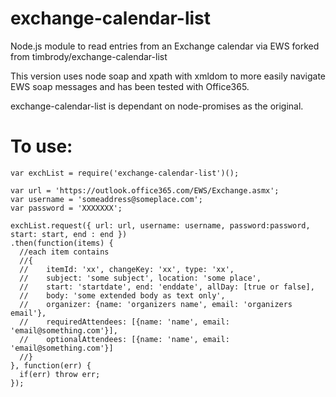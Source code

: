 # exchange-calendar-list
Node.js module to read entries from an Exchange calendar via EWS forked from timbrody/exchange-calendar-list

This version uses node soap and xpath with xmldom to more easily navigate EWS soap messages and has been tested with Office365.

exchange-calendar-list is dependant on node-promises as the original. 

To use:
=======
```
var exchList = require('exchange-calendar-list')();

var url = 'https://outlook.office365.com/EWS/Exchange.asmx';
var username = 'someaddress@someplace.com';
var password = 'XXXXXXX';

exchList.request({ url: url, username: username, password:password, start: start, end : end })
.then(function(items) {
  //each item contains 
  //{
  //    itemId: 'xx', changeKey: 'xx', type: 'xx', 
  //    subject: 'some subject', location: 'some place',
  //    start: 'startdate', end: 'enddate', allDay: [true or false],
  //    body: 'some extended body as text only',
  //    organizer: {name: 'organizers name', email: 'organizers email'},
  //    requiredAttendees: [{name: 'name', email: 'email@something.com'}],
  //    optionalAttendees: [{name: 'name', email: 'email@something.com'}]
  //}
}, function(err) {
  if(err) throw err;
});
```
